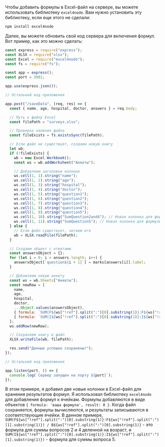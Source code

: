 Чтобы добавить формулы в Excel-файл на сервере, вы можете использовать библиотеку `excel4node`. Вам нужно установить эту библиотеку, если еще этого не сделали:

```bash
npm install excel4node
```

Далее, вы можете обновить свой код сервера для включения формул. Вот пример, как это можно сделать:

```javascript
const express = require("express");
const XLSX = require("xlsx");
const Excel = require("excel4node");
const fs = require("fs");

const app = express();
const port = 3001;

app.use(express.json());

// Остальной код приложения

app.post("/saveData", (req, res) => {
  const { name, age, hospital, doctor, answers } = req.body;

  // Путь к файлу Excel
  const filePath = "surveys.xlsx";

  // Проверка наличия файла
  const fileExists = fs.existsSync(filePath);

  // Если файл не существует, создаем новую книгу
  let wb;
  if (!fileExists) {
    wb = new Excel.Workbook();
    const ws = wb.addWorksheet("Анкеты");

    // Добавляем заголовки колонок
    ws.cell(1, 1).string("name");
    ws.cell(1, 2).string("age");
    ws.cell(1, 3).string("hospital");
    ws.cell(1, 4).string("doctor");
    ws.cell(1, 5).string("question1");
    ws.cell(1, 6).string("question2");
    ws.cell(1, 7).string("question3");
    ws.cell(1, 8).string("question4");
    ws.cell(1, 9).string("question5");
    ws.cell(1, 10).string("SumQuestion2and4"); // Новая колонка для формулы
    ws.cell(1, 11).string("SumQuestion5"); // Новая колонка для формулы
  } else {
    // Если файл существует, читаем его
    wb = XLSX.readFile(filePath);
  }

  // Создаем объект с ответами
  const answersObject = {};
  for (let i = 0; i < answers.length; i++) {
    answersObject[`question${i + 1}`] = marks[answers[i]].label;
  }

  // Добавляем новую анкету
  const ws = wb.Sheets["Анкеты"];
  const newRow = [
    name,
    age,
    hospital,
    doctor,
    ...Object.values(answersObject),
    { formula: `SUM(F${ws["!ref"].split(":")[0].substring(1)}:F${ws["!ref"].split(":")[1].substring(1)}) / B${ws["!ref"].split(":")[0].substring(1)}`, result: 0 }, // Формула для суммы вопросов 2 и 4 деленная на возраст
    { formula: `SUM(I${ws["!ref"].split(":")[0].substring(1)}:I${ws["!ref"].split(":")[1].substring(1)})`, result: 0 }, // Формула для суммы вопроса 5
  ];
  ws.addRow(newRow);

  // Сохраняем книгу в файл
  XLSX.writeFile(wb, filePath);

  res.send("Данные успешно сохранены!");
});

// Остальной код приложения

app.listen(port, () => {
  console.log(`Сервер запущен на порту ${port}`);
});
```

В этом примере, я добавил две новые колонки в Excel-файл для хранения результатов формул. Я использовал библиотеку `excel4node` для добавления формул к ячейкам. Формулы добавляются в виде объектов `{ formula: 'ваша формула', result: 0 }`. Когда файл сохраняется, формулы вычисляются, и результаты записываются в соответствующие ячейки. В данном примере, `SUM(F${ws["!ref"].split(":")[0].substring(1)}:F${ws["!ref"].split(":")[1].substring(1)}) / B${ws["!ref"].split(":")[0].substring(1)}` - это формула для суммы вопросов 2 и 4 деленной на возраст, и `SUM(I${ws["!ref"].split(":")[0].substring(1)}:I${ws["!ref"].split(":")[1].substring(1)})` - формула для суммы вопроса 5.
